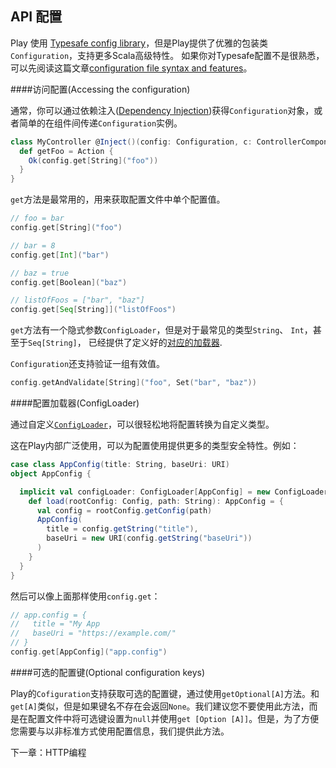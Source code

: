 ## API 配置

Play 使用 [Typesafe config library](https://github.com/lightbend/config)，但是Play提供了优雅的包装类` Configuration`，支持更多Scala高级特性。 如果你对Typesafe配置不是很熟悉，可以先阅读这篇文章[configuration file syntax and features](https://www.playframework.com/documentation/2.7.x/ConfigFile)。



####访问配置(Accessing the configuration)

通常，你可以通过依赖注入([Dependency Injection](https://www.playframework.com/documentation/2.7.x/ScalaDependencyInjection))获得`Configuration`对象，或者简单的在组件间传递`Configuration`实例。

```scala
class MyController @Inject()(config: Configuration, c: ControllerComponents) extends AbstractController(c) {
  def getFoo = Action {
    Ok(config.get[String]("foo"))
  }
}
```

`get`方法是最常用的，用来获取配置文件中单个配置值。

```scala
// foo = bar
config.get[String]("foo")

// bar = 8
config.get[Int]("bar")

// baz = true
config.get[Boolean]("baz")

// listOfFoos = ["bar", "baz"]
config.get[Seq[String]]("listOfFoos")
```

`get`方法有一个隐式参数`ConfigLoader`，但是对于最常见的类型`String`、 `Int`，甚至于`Seq[String]`， 已经提供了定义好的[对应的加载器](https://www.playframework.com/documentation/2.7.x/api/scala/play/api/ConfigLoader$.html).

`Configuration`还支持验证一组有效值。

```scala
config.getAndValidate[String]("foo", Set("bar", "baz"))
```



####配置加载器(ConfigLoader)

通过自定义[`ConfigLoader`](https://www.playframework.com/documentation/2.7.x/api/scala/play/api/ConfigLoader.html)，可以很轻松地将配置转换为自定义类型。

这在Play内部广泛使用，可以为配置使用提供更多的类型安全特性。例如：

```scala
case class AppConfig(title: String, baseUri: URI)
object AppConfig {

  implicit val configLoader: ConfigLoader[AppConfig] = new ConfigLoader[AppConfig] {
    def load(rootConfig: Config, path: String): AppConfig = {
      val config = rootConfig.getConfig(path)
      AppConfig(
        title = config.getString("title"),
        baseUri = new URI(config.getString("baseUri"))
      )
    }
  }
}
```

然后可以像上面那样使用`config.get`：

```scala
// app.config = {
//   title = "My App
//   baseUri = "https://example.com/"
// }
config.get[AppConfig]("app.config")
```



####可选的配置键(Optional configuration keys)

Play的`Cofiguration`支持获取可选的配置键，通过使用`getOptional[A]`方法。和`get[A]`类似，但是如果键名不存在会返回`None`。我们建议您不要使用此方法，而是在配置文件中将可选键设置为`null`并使用`get [Option [A]]`。但是，为了方便您需要与以非标准方式使用配置信息，我们提供此方法。



下一章：HTTP编程
